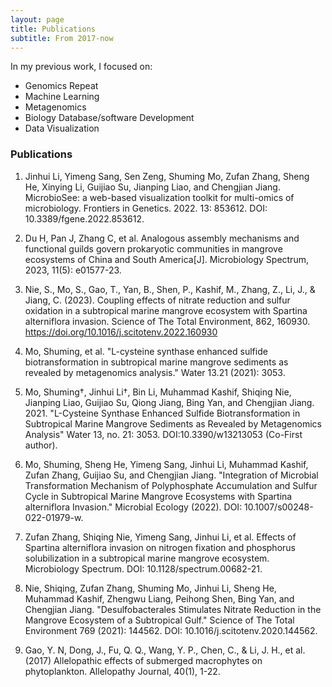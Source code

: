 ```yaml
---
layout: page
title: Publications
subtitle: From 2017-now
---
```

In my previous work, I focused on:
- Genomics Repeat
- Machine Learning
- Metagenomics
- Biology Database/software Development
- Data Visualization

### Publications

1. Jinhui Li, Yimeng Sang, Sen Zeng, Shuming Mo, Zufan Zhang, Sheng He, Xinying Li, Guijiao Su, Jianping Liao, and Chengjian Jiang. MicrobioSee: a web-based visualization toolkit for multi-omics of microbiology. Frontiers in Genetics. 2022. 13: 853612. DOI: 10.3389/fgene.2022.853612.

2. Du H, Pan J, Zhang C, et al. Analogous assembly mechanisms and functional guilds govern prokaryotic communities in mangrove ecosystems of China and South America[J]. Microbiology Spectrum, 2023, 11(5): e01577-23.

3. Nie, S., Mo, S., Gao, T., Yan, B., Shen, P., Kashif, M., Zhang, Z., Li, J., & Jiang, C. (2023). Coupling effects of nitrate reduction and sulfur oxidation in a subtropical marine mangrove ecosystem with Spartina alterniflora invasion. Science of The Total Environment, 862, 160930. https://doi.org/10.1016/j.scitotenv.2022.160930

4. Mo, Shuming, et al. "L-cysteine synthase enhanced sulfide biotransformation in subtropical marine mangrove sediments as revealed by metagenomics analysis." Water 13.21 (2021): 3053.

5. Mo, Shuming†, Jinhui Li†, Bin Li, Muhammad Kashif, Shiqing Nie, Jianping Liao, Guijiao Su, Qiong Jiang, Bing Yan, and Chengjian Jiang. 2021. "L-Cysteine Synthase Enhanced Sulfide Biotransformation in Subtropical Marine Mangrove Sediments as Revealed by Metagenomics Analysis" Water 13, no. 21: 3053. DOI:10.3390/w13213053 (Co-First author).

6. Mo, Shuming, Sheng He, Yimeng Sang, Jinhui Li, Muhammad Kashif, Zufan Zhang, Guijiao Su, and Chengjian Jiang. "Integration of Microbial Transformation Mechanism of Polyphosphate Accumulation and Sulfur Cycle in Subtropical Marine Mangrove Ecosystems with Spartina alterniflora Invasion." Microbial Ecology (2022). DOI: 10.1007/s00248-022-01979-w. 

7. Zufan Zhang, Shiqing Nie, Yimeng Sang, Jinhui Li, et al. Effects of Spartina alterniflora invasion on nitrogen fixation and phosphorus solubilization in a subtropical marine mangrove ecosystem. Microbiology Spectrum. DOI: 10.1128/spectrum.00682-21.

8. Nie, Shiqing, Zufan Zhang, Shuming Mo, Jinhui Li, Sheng He, Muhammad Kashif, Zhengwu Liang, Peihong Shen, Bing Yan, and Chengjian Jiang. "Desulfobacterales Stimulates Nitrate Reduction in the Mangrove Ecosystem of a Subtropical Gulf." Science of The Total Environment 769 (2021): 144562. DOI: 10.1016/j.scitotenv.2020.144562. 

9. Gao, Y. N, Dong, J., Fu, Q. Q., Wang, Y. P., Chen, C., & Li, J. H., et al. (2017) Allelopathic effects of submerged macrophytes on phytoplankton. Allelopathy Journal, 40(1), 1-22. 
